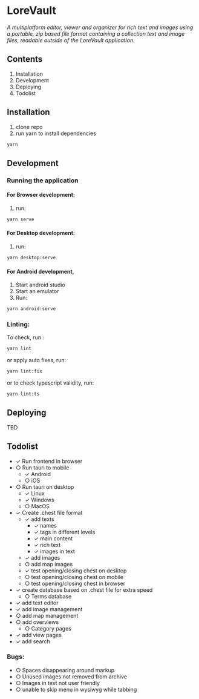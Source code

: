 # LoreVault
_A multiplatform editor, viewer and organizer for rich text and images using a portable, zip based file format containing a collection text and image files, readable outside of the LoreVault application._

## Contents
1. Installation
2. Development
3. Deploying
4. Todolist

## Installation
1. clone repo
2. run yarn to install dependencies 
```sh
yarn
``` 

## Development
### Running the application
#### For Browser development:
1. run:
```sh 
yarn serve
```
#### For Desktop development:
1. run:
```sh 
yarn desktop:serve
```

#### For Android development,
1. Start android studio
2. Start an emulator
3. Run:
```sh 
yarn android:serve
```
### Linting:
To check, run :
```sh 
yarn lint
```
or apply auto fixes, run:
```sh 
yarn lint:fix
```
or to check typescript validity, run:
```sh 
yarn lint:ts
```

## Deploying
TBD

## Todolist
- ✓ Run frontend in browser
- ○ Run tauri to mobile
  - ✓ Android
  - ○ iOS
- ○ Run tauri on desktop
  - ✓ Linux
  - ✓ Windows
  - ○ MacOS
- ✓ Create .chest file format
  - ✓ add texts
    - ✓ names
    - ✓ tags in different levels
    - ✓ main content
    - ✓ rich text
    - ✓ images in text
  - ✓ add images
  - ○ add map images
  - ✓ test opening/closing chest on desktop
  - ○ test opening/closing chest on mobile
  - ○ test opening/closing chest in browser
- ✓ create database based on .chest file for extra speed
  - ○ Terms database
- ✓ add text editor
- ✓ add image management
- ○ add map management
- ○ add overviews
  - ○ Category pages
- ✓ add view pages
- ✓ add search

### Bugs:
- ○ Spaces disappearing around markup
- ○ Unused images not removed from archive
- ○ Images in text not user friendly
- ○ unable to skip menu in wysiwyg while tabbing
